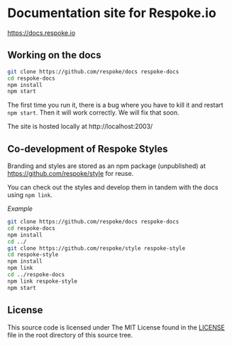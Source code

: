 # Documentation site for Respoke.io

https://docs.respoke.io

## Working on the docs

```bash
git clone https://github.com/respoke/docs respoke-docs
cd respoke-docs
npm install
npm start
```

The first time you run it, there is a bug where you have to kill it and restart `npm start`. Then it will work correctly. We will fix that soon.

The site is hosted locally at http://localhost:2003/

## Co-development of Respoke Styles

Branding and styles are stored as an npm package (unpublished) at https://github.com/respoke/style for reuse.

You can check out the styles and develop them in tandem with the docs using `npm link`.

*Example*
```bash
git clone https://github.com/respoke/docs respoke-docs
cd respoke-docs
npm install
cd ../
git clone https://github.com/respoke/style respoke-style
cd respoke-style
npm install
npm link
cd ../respoke-docs
npm link respoke-style
npm start
```

## License

This source code is licensed under The MIT License found in the
[LICENSE](LICENSE) file in the root directory of this source tree.
